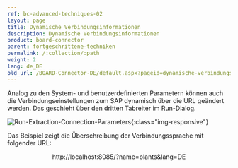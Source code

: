 ```yaml
---
ref: bc-advanced-techniques-02
layout: page
title: Dynamische Verbindungsinformationen
description: Dynamische Verbindungsinformationen
product: board-connector
parent: fortgeschrittene-techniken
permalink: /:collection/:path
weight: 2
lang: de_DE
old_url: /BOARD-Connector-DE/default.aspx?pageid=dynamische-verbindungsinformationen
---
```


Analog zu den System- und benutzerdefinierten Parametern können auch die Verbindungseinstellungen zum SAP dynamisch über die URL geändert werden. Das geschieht über den dritten Tabreiter im Run-Dialog.


![Run-Extraction-Connection-Parameters](/img/content/Run-Extraction-Connection-Parameters.jpg){:class="img-responsive"}



Das Beispiel zeigt die Überschreibung der Verbindungssprache mit folgender URL:

<center>http://localhost:8085/?name=plants&lang=DE</center>